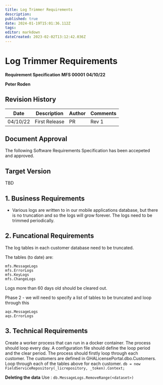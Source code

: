 ```yaml
---
title: Log Trimmer Requirements
description: 
published: true
date: 2024-01-19T15:01:36.112Z
tags: 
editor: markdown
dateCreated: 2023-02-02T13:12:42.036Z
---
```


# Log Trimmer Requirements

**Requirement Specification**
**MFS 00001**
**04/10/22**

**Peter Roden**

## Revision History


|Date|Description|Author|Comments|
|-|-|-|-|
|04/10/22|First Release|PR|Rev 1|


## Document Approval

The following Software Requirements Specification has been accepeted and approved.

## Target Version
TBD

## 1. Business Requirements

- Various logs are written to in our mobile applications database, but there is no truncation and so the logs will grow forever. The logs need to be trimmed periodically.
 
## 2. Funcational Requirements

The log tables in each customer database need to be truncated.

The tables (to date) are:

	mfs.MessageLogs
	mfs.ErrorLogs
	mfs.KeyLogs
	mfs.ChangeLogs
  
Logs more than 60 days old should be cleared out.
 
Phase 2 - we will need to specify a list of tables to be truncated and loop through this

	aqs.MessageLogs
	aqs.ErrorLogs
  
## 3. Technical Requirements

Create a worker process that can run in a docker container.
The process should loop every day.
A configuration file should define the loop period and the clear period.
The process should firstly loop through each customer.
The customers are defined in GHALicensePortal.dbo.Customers.
Loop through each of the tables above for each customer.
`db = new FieldServiceRepository(_licrepository, _token).Context; `

**Deleting the data**
Use :  `db.MessageLogs.RemoveRange(<dataset>)`